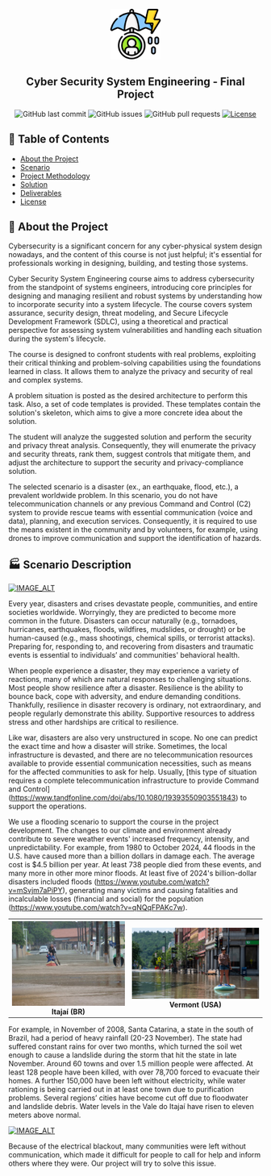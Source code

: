 <p align="center">
  <a href="" rel="noopener">
 <img src="fig/5759598.png" alt="Cyber Security System Engineering - Final Project" width="100"></a>
</p>

<h2 align="center">Cyber Security System Engineering - Final Project</h2>

<div align="center">

![GitHub last commit](https://img.shields.io/github/last-commit/kabartsjc/disaster_project)
![GitHub issues](https://img.shields.io/github/issues/kabartsjc/disaster_project)
![GitHub pull requests](https://img.shields.io/github/issues-pr/kabartsjc/disaster_project)
[![License](https://img.shields.io/badge/license-MIT-blue.svg)](/LICENSE)
</div>


## 📝 Table of Contents

- [About the Project](#about)
- [Scenario](#scenario_desc)
- [Project Methodology](METHODOLOGY.md)
- [Solution](SOLUTION_DESCRIPTION.md)
- [Deliverables](DELIVERABLES.md)
- [License](/LICENSE)

## 🧐 About the Project <a name = "about"></a>

Cybersecurity is a significant concern for any cyber-physical system design nowadays, and the content of this course is not just helpful; it's essential for professionals working in designing, building, and testing those systems. 

Cyber Security System Engineering course aims to address cybersecurity from the standpoint of systems engineers, introducing core principles for designing and managing resilient and robust systems by understanding how to incorporate security into a system lifecycle. The course covers system assurance, security design, threat modeling, and Secure Lifecycle Development Framework (SDLC), using a theoretical and practical perspective for assessing system vulnerabilities and handling each situation during the system's lifecycle. 

The course is designed to confront students with real problems, exploiting their critical thinking and problem-solving capabilities using the foundations learned in class. It allows them to analyze the privacy and security of real and complex systems. 

A problem situation is posted as the desired architecture to perform this task. Also, a set of code templates is provided. These templates contain the solution's skeleton, which aims to give a more concrete idea about the solution.

The student will analyze the suggested solution and perform the security and privacy threat analysis. Consequently, they will enumerate the privacy and security threats, rank them, suggest controls that mitigate them, and adjust the architecture to support the security and privacy-compliance solution.

The selected scenario is a disaster (ex., an earthquake, flood, etc.), a prevalent worldwide problem. In this scenario, you do not have telecommunication channels or any previous Command and Control (C2) system to provide rescue teams with essential communication (voice and data), planning, and execution services. Consequently, it is required to use the means existent in the community and by volunteers, for example, using drones to improve communication and support the identification of hazards.


## 🏭 Scenario Description <a name = "scenario_desc"></a>

[![IMAGE_ALT](https://img.youtube.com/vi/PPkjYf4rd_E/0.jpg)](https://www.youtube.com/embed/PPkjYf4rd_E)

Every year, disasters and crises devastate people, communities, and entire societies worldwide. Worryingly, they are predicted to become more common in the future. Disasters can occur naturally (e.g., tornadoes, hurricanes, earthquakes, floods, wildfires, mudslides, or drought) or be human-caused (e.g., mass shootings, chemical spills, or terrorist attacks). Preparing for, responding to, and recovering from disasters and traumatic events is essential to individuals’ and communities' behavioral health.

When people experience a disaster, they may experience a variety of reactions, many of which are natural responses to challenging situations. Most people show resilience after a disaster. Resilience is the ability to bounce back, cope with adversity, and endure demanding conditions. Thankfully, resilience in disaster recovery is ordinary, not extraordinary, and people regularly demonstrate this ability. Supportive resources to address stress and other hardships are critical to resilience.

Like war, disasters are also very unstructured in scope. No one can predict the exact time and how a disaster will strike. Sometimes, the local infrastructure is devasted, and there are no telecommunication resources available to provide essential communication necessities, such as means for the affected communities to ask for help. Usually, [this type of situation requires a complete telecommunication infrastructure to provide Command and Control] (https://www.tandfonline.com/doi/abs/10.1080/19393550903551843) to support the operations.

We use a flooding scenario to support the course in the project development. The changes to our climate and environment already contribute to severe weather events' increased frequency, intensity, and unpredictability. For example, from 1980 to October 2024, 44 floods in the U.S. have caused more than a billion dollars in damage each. The average cost is $4.5 billion per year. At least 738 people died from these events, and many more in other more minor floods. At least five of 2024's billion-dollar disasters included floods (https://www.youtube.com/watch?v=mSvjm7aPiPY), generating many victims and causing fatalities and incalculable losses (financial and social) for the population (https://www.youtube.com/watch?v=qNQqFPAKc7w).


<table>
<tr>
<th> <img src="fig/itajai.jpg" alt="Itajai (BR)"  width="500"></a> Itajaí (BR) </th>
<th> <img src="fig/vermont.jpg" alt="Vermont (USA)"  width="500">Vermont (USA)</a>  </th>
</tr>
</table>

For example, in November of 2008, Santa Catarina, a state in the south of Brazil, had a period of heavy rainfall (20-23 November). The state had suffered constant rains for over two months, which turned the soil wet enough to cause a landslide during the storm that hit the state in late November. Around 60 towns and over 1.5 million people were affected. At least 128 people have been killed, with over 78,700 forced to evacuate their homes. A further 150,000 have been left without electricity, while water rationing is being carried out in at least one town due to purification problems. Several regions’ cities have become cut off due to floodwater and landslide debris. Water levels in the Vale do Itajaí have risen to eleven meters above normal.

[![IMAGE_ALT](https://img.youtube.com/vi/2RKeZk8qudA/0.jpg)](https://www.youtube.com/embed/2RKeZk8qudA)

Because of the electrical blackout, many communities were left without communication, which made it difficult for people to call for help and inform others where they were. Our project will try to solve this issue.


